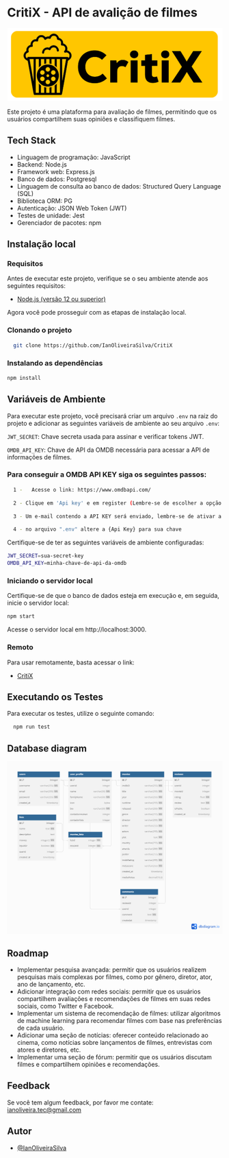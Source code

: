 
# CritiX - API de avalição de filmes
![App Screenshot](logo.png)

Este projeto é uma plataforma para avaliação de filmes, permitindo que os usuários compartilhem suas opiniões e classifiquem filmes.
## Tech Stack
- Linguagem de programação: JavaScript
- Backend: Node.js
- Framework web: Express.js
- Banco de dados: Postgresql
- Linguagem de consulta ao banco de dados: Structured Query Language (SQL)
- Biblioteca ORM: PG
- Autenticação: JSON Web Token (JWT)
- Testes de unidade: Jest
- Gerenciador de pacotes: npm

## Instalação local

### Requisitos
Antes de executar este projeto, verifique se o seu ambiente atende aos seguintes requisitos:

- [Node.js (versão 12 ou superior)](https://nodejs.org/en/download)

Agora você pode prosseguir com as etapas de instalação local.

### Clonando o projeto
```bash
  git clone https://github.com/IanOliveiraSilva/CritiX
```

### Instalando as dependências
```bash
npm install
```

## Variáveis de Ambiente
Para executar este projeto, você precisará criar um arquivo `.env` na raiz do projeto e adicionar as seguintes variáveis de ambiente ao seu arquivo `.env`:

`JWT_SECRET`: Chave secreta usada para assinar e verificar tokens JWT.

`OMDB_API_KEY`: Chave de API da OMDB necessária para acessar a API de informações de filmes.

### Para conseguir a OMDB API KEY siga os seguintes passos:

```bash
  1 -   Acesse o link: https://www.omdbapi.com/
```
```bash
  2 - Clique em 'Api key' e em register (Lembre-se de escolher a opção grátis)
```
```bash
  3 - Um e-mail contendo a API KEY será enviado, lembre-se de ativar a chave no proprio email.
```
```bash
  4 - no arquivo ".env" altere a {Api Key} para sua chave
```

Certifique-se de ter as seguintes variáveis de ambiente configuradas:
```bash
JWT_SECRET=sua-secret-key
OMDB_API_KEY=minha-chave-de-api-da-omdb
```

### Iniciando o servidor local
Certifique-se de que o banco de dados esteja em execução e, em seguida, inicie o servidor local:
```bash
npm start
```
Acesse o servidor local em http://localhost:3000.

### Remoto
Para usar remotamente, basta acessar o link:
- [CritiX](https://critix-402174fcc250.herokuapp.com/)


## Executando os Testes

Para executar os testes, utilize o seguinte comando:
```bash
  npm run test
```

## Database diagram

![App Screenshot](databasediagram1.png)

## Roadmap
- Implementar pesquisa avançada: permitir que os usuários realizem pesquisas mais complexas por filmes, como por gênero, diretor, ator, ano de lançamento, etc.
- Adicionar integração com redes sociais: permitir que os usuários compartilhem avaliações e recomendações de filmes em suas redes sociais, como Twitter e Facebook.
- Implementar um sistema de recomendação de filmes: utilizar algoritmos de machine learning para recomendar filmes com base nas preferências de cada usuário.
- Adicionar uma seção de notícias: oferecer conteúdo relacionado ao cinema, como notícias sobre lançamentos de filmes, entrevistas com atores e diretores, etc.
- Implementar uma seção de fórum: permitir que os usuários discutam filmes e compartilhem opiniões e recomendações.

## Feedback

Se você tem algum feedback, por favor me contate: ianoliveira.tec@gmail.com

## Autor

- [@IanOliveiraSilva](https://github.com/IanOliveiraSilva)


